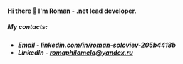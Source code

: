 #### Hi there 👋 I'm Roman - .net lead developer.
##### My contacts:
* ***Email - linkedin.com/in/roman-soloviev-205b4418b***
* ***LinkedIn - romaphilomela@yandex.ru***
